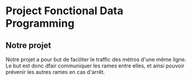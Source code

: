 # Project Fonctional Data Programming

## Notre projet

Notre projet a pour but de faciliter le traffic des métros d'une même ligne. Le but est donc dfair communiquer les rames entre elles, et ainsi pouvoir prévenir les autres rames en cas d'arrêt.

